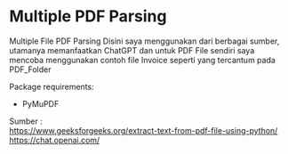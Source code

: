 # Multiple PDF Parsing
Multiple File PDF Parsing
Disini saya menggunakan dari berbagai sumber, utamanya memanfaatkan ChatGPT dan untuk PDF File sendiri saya mencoba menggunakan contoh file Invoice seperti yang tercantum pada PDF_Folder

Package requirements:  
- PyMuPDF

Sumber :  
https://www.geeksforgeeks.org/extract-text-from-pdf-file-using-python/  
https://chat.openai.com/
